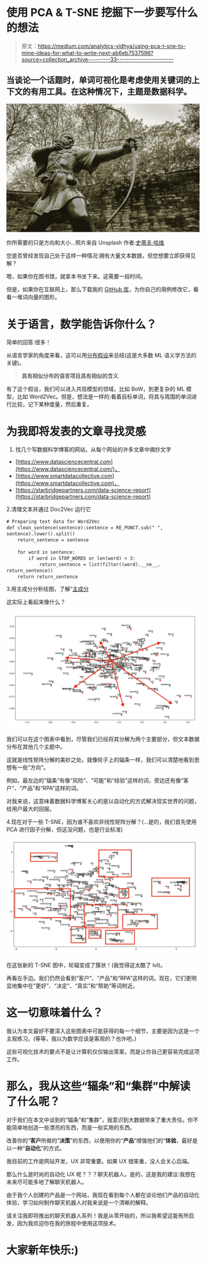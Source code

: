 # 使用 PCA & T-SNE 挖掘下一步要写什么的想法

> 原文：<https://medium.com/analytics-vidhya/using-pca-t-sne-to-mine-ideas-for-what-to-write-next-ab6eb7537596?source=collection_archive---------33----------------------->

## 当谈论一个话题时，单词可视化是考虑使用关键词的上下文的有用工具。在这种情况下，主题是数据科学。

![](img/4998098141441870a20473bababef7dc.png)

你所需要的只是方向和大小…照片来自 Unsplash 作者:[史蒂夫·哈维](https://unsplash.com/@trommelkopf)

您是否曾经发现自己处于这样一种情况:拥有大量文本数据，但您想要立即获得见解？

嗯，如果你在图书馆，就拿本书坐下来。这需要一段时间。

但是，如果你在互联网上，那么下载我的 [GitHub 库](https://github.com/joepstein/Simple-Word-Embeddings)，为你自己的用例修改它，看看一堆词向量的图形。

# 关于语言，数学能告诉你什么？

简单的回答:很多！

从语言学家的角度来看，这可以用[分布假设](https://en.wikipedia.org/wiki/Distributional_semantics)来总结(这是大多数 ML 语义学方法的关键)。

> **具有相似分布的语言项目具有相似的含义**

有了这个假设，我们可以进入共现模型的领域，比如 BoW，到更复杂的 ML 模型，比如 Word2Vec。但是，想法是一样的:看着目标单词，将其与周围的单词进行比较，记下某种度量，然后重复。

# 为我即将发表的文章寻找灵感

1.  找几个写数据科学博客的网站，从每个网站的许多文章中摘抄文字

*   [https://www.datasciencecentral.com](https://www.datasciencecentral.com/)，
*   [https://www.smartdatacollective.com](https://www.smartdatacollective.com)，
*   [https://starbridgepartners.com/data-science-report](https://starbridgepartners.com/data-science-report)

2.清理文本并通过 Doc2Vec 运行它

```
# Preparing text data for Word2Vec
def clean_sentence(sentence):sentence = RE_PUNCT.sub(" ", sentence).lower().split()
    return_sentence = sentence

    for word in sentence:
        if word in STOP_WORDS or len(word) < 3:
            return_sentence = list(filter((word).__ne__, return_sentence))
    return return_sentence
```

3.用主成分分析绘图，了解“[主成分](https://en.wikipedia.org/wiki/Principal_component_analysis)

这实际上看起来像什么？

![](img/853ace37a462aa102d4049ca76a53a75.png)

我们可以在这个图表中看到，尽管我们已经将其分解为两个主要部分，但文本数据分布在其他几个主题中。

这就是线性矩阵分解的美妙之处。就像轮子上的辐条一样，我们可以清楚地看到思想有一些“方向”。

例如，最左边的“辐条”有像“风险”、“可能”和“经验”这样的词，旁边还有像“客户”、“产品”和“RPA”这样的词。

对我来说，这意味着数据科学博客关心的是以自动化的方式解决现实世界的问题，给用户最大的回报。

4.现在对于一些 T-SNE，因为谁不喜欢非线性矩阵分解？(…是的，我们首先使用 PCA 进行因子分解，但这没问题，也是行业标准)

![](img/d5280037e5d8de02ea04620c909fce19.png)

在这张新的 T-SNE 图中，轮辐变成了簇状！(我觉得这太酷了 lol)。

再看左手边。我们仍然会看到“客户”、“产品”和“RPA”这样的词。现在，它们更明显地集中在“更好”、“决定”、“真实”和“帮助”等词附近。

# 这一切意味着什么？

我认为本文最好不要深入这些图表中可能获得的每一个细节，主要是因为这是一个主观练习。(等等，我以为数学应该是客观的？也许吧。)

这些可视化技术的要点不是让计算机仅仅输出答案，而是让你自己更容易完成这项工作。

# 那么，我从这些“辐条”和“集群”中解读了什么呢？

对于我们在本文中谈到的“辐条”和“集群”，我意识到大数据带来了重大责任。你不能简单地创造一些漂亮的东西，而是一些实用的东西。

改善你的“**客户**所做的“**决策**”的东西，以便用你的“**产品**”增强他们的“**体验**，最好是以一种“**自动化**”的方式。

我目前的工作是网站开发，UX 非常重要。如果 UX 很笨重，没人会关心后端。

那么什么是时尚的自动化 UX 呢？？？聊天机器人。是的，这是我的建议:我想在未来尽可能多地了解聊天机器人。

由于我个人创建的产品是一个网站，我现在看到每个人都在谈论他们产品的自动化体验，学习如何制作聊天机器人对我来说是一个清晰的解释。

请关注我即将推出的聊天机器人系列！我是从零开始的，所以我希望这能有所启发，因为我欢迎你在我的旅程中使用这项技术。

# 大家新年快乐:)
